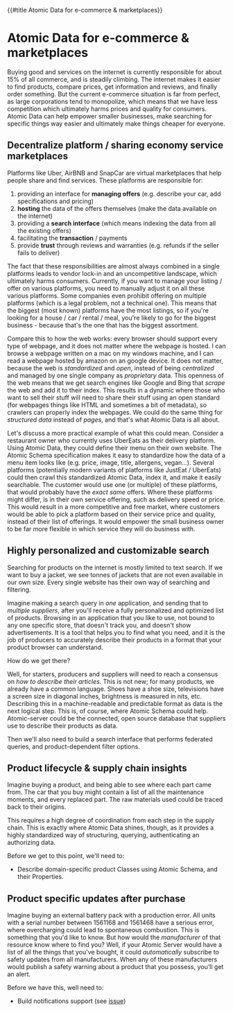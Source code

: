 {{#title Atomic Data for e-commerce & marketplaces}}
# Atomic Data for e-commerce & marketplaces

Buying good and services on the internet is currently responsible for about 15% of all commerce, and is steadily climbing.
The internet makes it easier to find products, compare prices, get information and reviews, and finally order something.
But the current e-commerce situation is far from perfect, as large corporations tend to monopolize, which means that we have less competition which ultimately harms prices and quality for consumers.
Atomic Data can help empower smaller businesses, make searching for specific things way easier and ultimately make things cheaper for everyone.

## Decentralize platform / sharing economy service marketplaces

Platforms like Uber, AirBNB and SnapCar are virtual marketplaces that help people share and find services.
These platforms are responsible for:

1. providing an interface for **managing offers** (e.g. describe your car, add specifications and pricing)
2. **hosting** the data of the offers themselves (make the data available on the internet)
3. providing a **search interface** (which means indexing the data from all the existing offers)
4. facilitating the **transaction** / payments
5. provide **trust** through reviews and warranties (e.g. refunds if the seller fails to deliver)

The fact that these responsibilities are almost always combined in a single platforms leads to vendor lock-in and an uncompetitive landscape, which ultimately harms consumers.
Currently, if you want to manage your listing / offer on various platforms, you need to manually adjust it on all these various platforms.
Some companies even prohibit offering on multiple platforms (which is a legal problem, not a technical one).
This means that the biggest (most known) platforms have the most listings, so if you're looking for a house / car / rental / meal, you're likely to go for the biggest business - because that's the one that has the biggest assortment.

Compare this to how the web works: every browser should support every type of webpage, and it does not matter where the webpage is hosted.
I can browse a webpage written on a mac on my windows machine, and I can read a webpage hosted by amazon on an google device.
It does not matter, because the web is _standardized_ and _open_, instead of being _centralized_ and managed by one single company as _proprietary_ data.
This openness of the web means that we get search engines like Google and Bing that _scrape_ the web and add it to their index.
This results in a dynamic where those who want to sell their stuff will need to share their stuff using an open standard (for webpages things like HTML and sometimes a bit of metadata), so crawlers can properly index the webpages.
We could do the same thing for _structured data_ instead of _pages_, and that's what Atomic Data is all about.

Let's discuss a more practical example of what this could mean.
Consider a restaurant owner who currently uses UberEats as their delivery platform.
Using Atomic Data, they could define their menu on their own website.
The Atomic Schema specification makes it easy to standardize how the data of a menu item looks like (e.g. price, image, title, allergens, vegan...).
Several platforms (potentially modern variants of platforms like JustEat / UberEats) could then crawl this standardized Atomic Data, index it, and make it easily searchable.
The customer would use one (or multiple) of these platforms, that would probably have the _exact same_ offers.
Where these platforms might differ, is in their own service offering, such as delivery speed or price.
This would result in a more competitive and free market, where customers would be able to pick a platform based on their service price and quality, instead of their list of offerings.
It would empower the small business owner to be far more flexible in which service they will do business with.

## Highly personalized and customizable search

Searching for products on the internet is mostly limited to text search.
If we want to buy a jacket, we see tonnes of jackets that are not even available in our own size.
Every single website has their own way of searching and filtering.

Imagine making a search query in _one_ application, and sending that to _multiple suppliers_, after you'll receive a fully personalized and optimized list of products.
Browsing in an application that you like to use, not bound to any one specific store, that doesn't track you, and doesn't show advertisements.
It is a tool that helps you to find what you need, and it is the job of producers to accurately describe their products in a format that your product browser can understand.

How do we get there?

Well, for starters, producers and suppliers will need to reach a consensus on _how to describe their articles_.
This is not new; for many products, we already have a common language.
Shoes have a shoe size, televisions have a screen size in diagonal inches, brightness is measured in nits, etc.
Describing this in a machine-readable and predictable format as data is the next logical step.
This is, of course, where Atomic Schema could help.
Atomic-server could be the connected, open source database that suppliers use to describe their products as data.

Then we'll also need to build a search interface that performs federated queries, and product-dependent filter options.

## Product lifecycle & supply chain insights

Imagine buying a product, and being able to see where each part came from.
The car that you buy might contain a list of all the maintenance moments, and every replaced part.
The raw materials used could be traced back to their origins.

This requires a high degree of coordination from each step in the supply chain.
This is exactly where Atomic Data shines, though, as it provides a highly standardized way of structuring, querying, authenticating an authorizing data.

Before we get to this point, we'll need to:

- Describe domain-specific product Classes using Atomic Schema, and their Properties.

## Product specific updates after purchase

Imagine buying an external battery pack with a production error.
All units with a serial number between 1561168 and 1561468 have a serious error, where overcharging could lead to spontaneous combustion.
This is something that you'd like to know.
But how would the _manufacturer_ of that resource know where to find you?
Well, if your Atomic Server would have a list of all the things that you've bought, it could _automatically_ subscribe to safety updates from all manufacturers.
When any of these manufacturers would publish a safety warning about a product that you possess, you'll get an alert.

Before we have this, well need to:

- Build notifications support (see [issue](https://github.com/atomicdata-dev/atomic-data-rust/issues/77))
